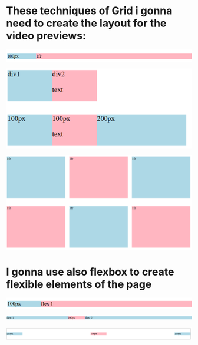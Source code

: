 # These techniques of Grid i gonna need to create the layout for the video previews:

![](https://github.com/JakubTabor/Youtube_prerequisite_techniques/blob/main/Images/Grid_images/1fr_size.png)

![](https://github.com/JakubTabor/Youtube_prerequisite_techniques/blob/main/Images/Grid_images/div_size.png)

![](https://github.com/JakubTabor/Youtube_prerequisite_techniques/blob/main/Images/Grid_images/grid_layout.png)

# I gonna use also flexbox to create flexible elements of the page

![](https://github.com/JakubTabor/Youtube_prerequisite_techniques/blob/main/Images/Flexbox_images/flex1_size.png)

![](https://github.com/JakubTabor/Youtube_prerequisite_techniques/blob/main/Images/Flexbox_images/flex1_flex2_size.png)

![](https://github.com/JakubTabor/Youtube_prerequisite_techniques/blob/main/Images/Flexbox_images/items_alignment.png)

